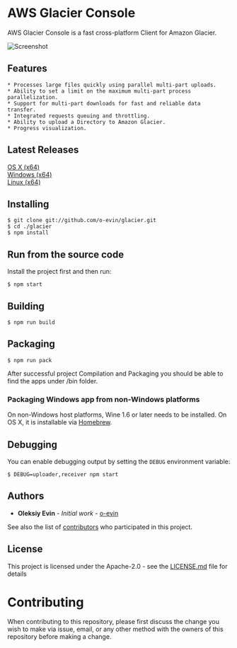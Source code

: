 # AWS Glacier Console

AWS Glacier Console is a fast cross-platform Client for Amazon Glacier.

![Screenshot](../master/screenshot.png)

## Features

    * Processes large files quickly using parallel multi-part uploads.
    * Ability to set a limit on the maximum multi-part process parallelization.
    * Support for multi-part downloads for fast and reliable data transfer.
    * Integrated requests queuing and throttling.
    * Ability to upload a Directory to Amazon Glacier.
    * Progress visualization.

## Latest Releases

  [OS X (x64)](../master/bin/glacier-darwin-x64.zip?raw=true)  
  [Windows (x64)](../master/bin/glacier-win32-x64.zip?raw=true)  
  [Linux (x64)](../master/bin/glacier-linux-x64.zip?raw=true)  

## Installing
  ```
  $ git clone git://github.com/o-evin/glacier.git
  $ cd ./glacier
  $ npm install
  ```

## Run from the source code
  Install the project first and then run:
  ```
  $ npm start
  ```

## Building
  ```
  $ npm run build
  ```

## Packaging
  ```
  $ npm run pack
  ```
  After successful project Compilation and Packaging you should be able to find the apps under /bin folder.

### Packaging Windows app from non-Windows platforms
  On non-Windows host platforms, Wine 1.6 or later needs to be installed. On OS X, it is installable via [Homebrew](http://brew.sh/).

## Debugging
You can enable debugging output by setting the `DEBUG` environment variable:
  ```
  $ DEBUG=uploader,receiver npm start
  ```


## Authors

* **Oleksiy Evin** - *Initial work* - [o-evin](https://github.com/o-evin)

See also the list of [contributors](https://github.com/o-evin/glacier/contributors) who participated in this project.

## License

This project is licensed under the Apache-2.0 - see the [LICENSE.md](LICENSE.md) file for details

# Contributing

When contributing to this repository, please first discuss the change you wish to make via issue, email, or any other method with the owners of this repository before making a change.
